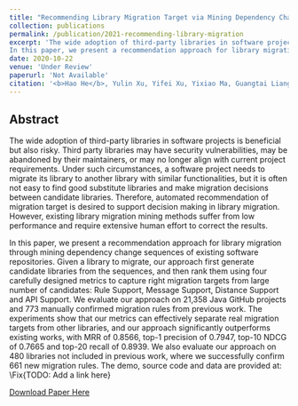```yaml
---
title: "Recommending Library Migration Target via Mining Dependency Change Sequences"
collection: publications
permalink: /publication/2021-recommending-library-migration
excerpt: 'The wide adoption of third-party libraries in software projects is beneficial but also risky. Third party libraries may have security vulnerabilities, may be abandoned by their maintainers, or may no longer align with current project requirements. Under such circumstances, a software project needs to migrate its library to another library with similar functionalities, but it is often not easy to find good substitute libraries and make migration decisions between candidate libraries. Therefore, automated recommendation of migration target is desired to support decision making in library migration. However, existing library migration mining methods suffer from low performance and require extensive human effort to correct the results.
In this paper, we present a recommendation approach for library migration through mining dependency change sequences of existing software repositories. Given a library to migrate, our approach first generate candidate libraries from the sequences, and then rank them using four carefully designed metrics to capture right migration targets from large number of candidates: Rule Support, Message Support, Distance Support and API Support. We evaluate our approach on 21,358 Java GitHub projects and 773 manually confirmed migration rules from previous work.  The experiments show that our metrics can effectively separate real migration targets from other libraries, and our approach significantly outperforms existing works, with MRR of 0.8566, top-1 precision of 0.7947, top-10 NDCG of 0.7665 and top-20 recall of 0.8939. We also evaluate our approach on 480 libraries not included in previous work, where we successfully confirm 661 new migration rules. The demo, source code and data are provided at: \Fix{TODO: Add a link here}'
date: 2020-10-22
venue: 'Under Review'
paperurl: 'Not Available'
citation: '<b>Hao He</b>, Yulin Xu, Yifei Xu, Yixiao Ma, Guangtai Liang and Minghui Zhou. Recommending Library Migration Target via Mining Dependency Change Sequence. Under Review.'
---
```


## Abstract

The wide adoption of third-party libraries in software projects is beneficial but also risky. 
Third party libraries may have security vulnerabilities, may be abandoned by their maintainers, or may no longer align with current project requirements. 
Under such circumstances, a software project needs to migrate its library to another library with similar functionalities, but it is often not easy to find good substitute libraries and make migration decisions between candidate libraries. 
Therefore, automated recommendation of migration target is desired to support decision making in library migration.
However, existing library migration mining methods suffer from low performance and require extensive human effort to correct the results.

In this paper, we present a recommendation approach for library migration through mining dependency change sequences of existing software repositories.
Given a library to migrate, our approach first generate candidate libraries from the sequences, and then rank them using four carefully designed metrics to capture right migration targets from large number of candidates: Rule Support, Message Support, Distance Support and API Support.
We evaluate our approach on 21,358 Java GitHub projects and 773 manually confirmed migration rules from previous work. 
The experiments show that our metrics can effectively separate real migration targets from other libraries, and our approach significantly outperforms existing works, with MRR of 0.8566, top-1 precision of 0.7947, top-10 NDCG of 0.7665 and top-20 recall of 0.8939. 
We also evaluate our approach on 480 libraries not included in previous work, where we successfully confirm 661 new migration rules.
The demo, source code and data are provided at: \Fix{TODO: Add a link here}


[Download Paper Here](http://hehao98.github.io/files/2021-migration.pdf)

